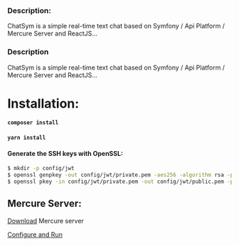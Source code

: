 ### Description:

ChatSym is a simple real-time text chat based on Symfony / Api Platform / Mercure Server and ReactJS…

### Description

ChatSym is a simple real-time text chat based on Symfony / Api Platform / Mercure Server and ReactJS…

# Installation:

#### `composer install`
#### `yarn install`

#### Generate the SSH keys with OpenSSL:
```sh
$ mkdir -p config/jwt
$ openssl genpkey -out config/jwt/private.pem -aes256 -algorithm rsa -pkeyopt rsa_keygen_bits:4096
$ openssl pkey -in config/jwt/private.pem -out config/jwt/public.pem -pubout`
 ```
## Mercure Server:

[Download](https://github.com/dunglas/mercure/releases) Mercure server

[Configure and Run](https://mercure.rocks/docs/hub/install)
